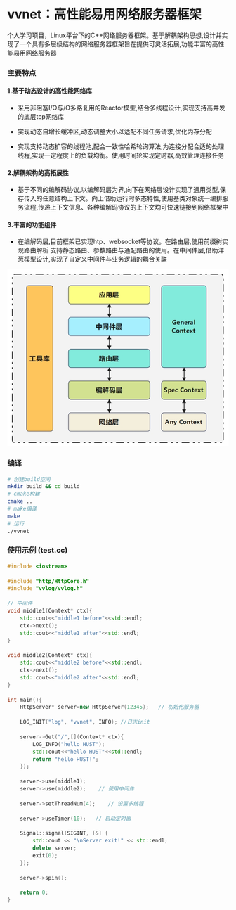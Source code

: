 # vvnet：高性能易用网络服务器框架

个人学习项目，Linux平台下的C++网络服务器框架。基于解耦架构思想,设计并实现了一个具有多层级结构的网络服务器框架旨在提供可灵活拓展,功能丰富的高性能易用网络服务器

### **主要特点**

#### **1.基于动态设计的高性能网络库**

- 采用非阻塞I/O与/O多路复用的Reactor模型,结合多线程设计,实现支持高并发的底层tcp网络库

- 实现动态自增长缓冲区,动态调整大小以适配不同任务请求,优化内存分配

- 实现支持动态扩容的线程池,配合一致性哈希轮询算法,为连接分配合适的处理线程,实现一定程度上的负载均衡。使用时间轮实现定时器,高效管理连接任务

#### **2.解耦架构的高拓展性**

- 基于不同的编解码协议,以编解码层为界,向下在网络层设计实现了通用类型,保存传入的任意结构上下文。向上借助运行时多态特性,使用基类对象统一编排服务流程,传递上下文信息、各种编解码协议的上下文均可快速链接到网络框架中

#### **3.丰富的功能组件**

- 在编解码层,目前框架已实现htp、websocket等协议。在路由层,使用前缀树实现路由解析
支持静态路由、参数路由与通配路由的使用。在中间件层,借助洋葱模型设计,实现了自定义中间件与业务逻辑的耦合关联

<p align="center">
  <img src="./image/system.png" alt="结构">
</p>

### **编译**

```bash
# 创建build空间
mkdir build && cd build
# cmake构建
cmake ..
# make编译
make
# 运行
./vvnet
```

### **使用示例 (test.cc)**

```cpp
#include <iostream>

#include "http/HttpCore.h"
#include "vvlog/vvlog.h"

// 中间件
void middle1(Context* ctx){
    std::cout<<"middle1 before"<<std::endl;
    ctx->next();
    std::cout<<"middle1 after"<<std::endl;
}

void middle2(Context* ctx){
    std::cout<<"middle2 before"<<std::endl;
    ctx->next();
    std::cout<<"middle2 after"<<std::endl;
}

int main(){
    HttpServer* server=new HttpServer(12345);   // 初始化服务器

    LOG_INIT("log", "vvnet", INFO); //日志init

    server->Get("/",[](Context* ctx){
        LOG_INFO("hello HUST");
        std::cout<<"hello HUST"<<std::endl;
        return "hello HUST!";
    });

    server->use(middle1);
    server->use(middle2);    // 使用中间件

    server->setThreadNum(4);    // 设置多线程

    server->useTimer(10);   // 启动定时器

    Signal::signal(SIGINT, [&] {
        std::cout << "\nServer exit!" << std::endl;
        delete server;
        exit(0);
    });

    server->spin();

    return 0;
}
```